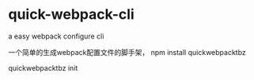 # quick-webpack-cli
a easy webpack configure cli

一个简单的生成webpack配置文件的脚手架，
npm install quickwebpacktbz


quickwebpacktbz init
